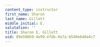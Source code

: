 ```yaml
---
content_type: instructor
first_name: Sharon
last_name: Gillett
middle_initial: E.
salutation: ''
title: Sharon E. Gillett
uid: 89e508b9-4e99-efdb-8e7a-b540e640e4c7
---
```


